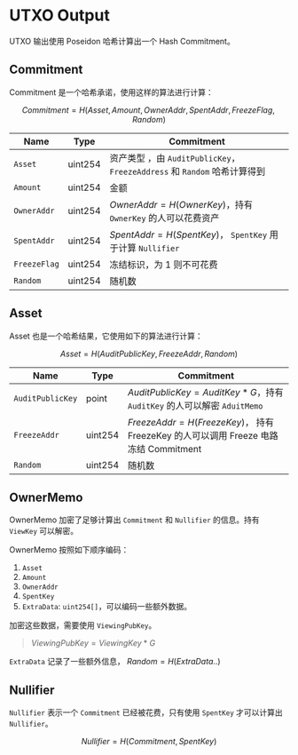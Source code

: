 # UTXO Output

UTXO 输出使用 Poseidon 哈希计算出一个 Hash Commitment。

## Commitment

Commitment 是一个哈希承诺，使用这样的算法进行计算：

$$
Commitment = H(Asset, Amount, OwnerAddr, SpentAddr, FreezeFlag, Random)
$$

| Name         | Type    | Commitment                                                               |
| ------------ | ------- | ------------------------------------------------------------------------ |
| `Asset`      | uint254 | 资产类型 ，由 `AuditPublicKey`，`FreezeAddress` 和 `Random` 哈希计算得到 |
| `Amount`     | uint254 | 金额                                                                     |
| `OwnerAddr`  | uint254 | $OwnerAddr = H(OwnerKey)$，持有 `OwnerKey` 的人可以花费资产              |
| `SpentAddr`  | uint254 | $SpentAddr = H(SpentKey)$， `SpentKey` 用于计算 `Nullifier`              |
| `FreezeFlag` | uint254 | 冻结标识，为 1 则不可花费                                                |
| `Random`     | uint254 | 随机数                                                                   |

## Asset

Asset 也是一个哈希结果，它使用如下的算法进行计算：

$$
Asset = H(AuditPublicKey, FreezeAddr, Random)
$$

| Name             | Type    | Commitment                                                                           |
| ---------------- | ------- | ------------------------------------------------------------------------------------ |
| `AuditPublicKey` | point   | $AuditPublicKey = AuditKey * G$，持有 `AuditKey` 的人可以解密 `AduitMemo`            |
| `FreezeAddr`     | uint254 | $FreezeAddr = H(FreezeKey)$， 持有 FreezeKey 的人可以调用 Freeze 电路冻结 Commitment |
| `Random`         | uint254 | 随机数                                                                               |

## OwnerMemo

OwnerMemo 加密了足够计算出 `Commitment` 和 `Nullifier` 的信息。持有 `ViewKey` 可以解密。

OwnerMemo 按照如下顺序编码：

1. `Asset`
2. `Amount`
3. `OwnerAddr`
4. `SpentKey`
5. `ExtraData`: `uint254[]`，可以编码一些额外数据。

加密这些数据，需要使用 `ViewingPubKey`。

> $ViewingPubKey=ViewingKey * G$

`ExtraData` 记录了一些额外信息， $Random = H(ExtraData..)$

## Nullifier

`Nullifier` 表示一个 `Commitment` 已经被花费，只有使用 `SpentKey` 才可以计算出 `Nullifier`。

$$
Nullifier = H(Commitment, SpentKey)
$$
